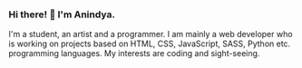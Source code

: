 ### Hi there! 👋 I'm Anindya.
I'm a student, an artist and a programmer. I am mainly a web developer who is working on projects
based on HTML, CSS, JavaScript, SASS, Python etc. programming languages. My interests are coding
and sight-seeing. 